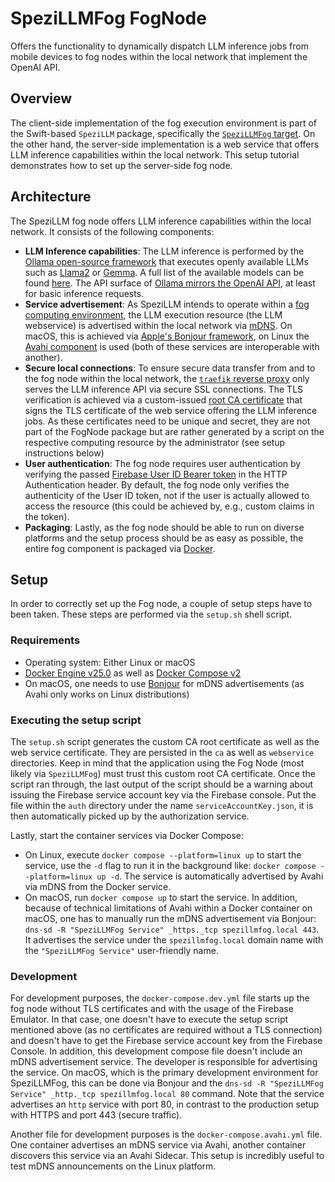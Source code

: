 <!--
                  
This source file is part of the Stanford Spezi open source project

SPDX-FileCopyrightText: 2023 Stanford University and the project authors (see CONTRIBUTORS.md)

SPDX-License-Identifier: MIT
             
-->

# SpeziLLMFog FogNode

Offers the functionality to dynamically dispatch LLM inference jobs from mobile devices to fog nodes within the local network that implement the OpenAI API.

## Overview

The client-side implementation of the fog execution environment is part of the Swift-based `SpeziLLM` package, specifically the [`SpeziLLMFog` target](https://swiftpackageindex.com/StanfordSpezi/SpeziLLM/documentation/spezillmfog).
On the other hand, the server-side implementation is a web service that offers LLM inference capabilities within the local network. This setup tutorial demonstrates how to set up the server-side fog node.

## Architecture

The SpeziLLM fog node offers LLM inference capabilities within the local network.
It consists of the following components:

- **LLM Inference capabilities**: The LLM inference is performed by the [Ollama open-source framework](https://github.com/ollama/ollama) that executes openly available LLMs such as [Llama2](https://ollama.com/library/llama2) or [Gemma](https://ollama.com/library/gemma). A full list of the available models can be found [here](https://ollama.com/library). The API surface of [Ollama mirrors the OpenAI API](https://github.com/ollama/ollama/blob/main/docs/openai.md), at least for basic inference requests.
- **Service advertisement**: As SpeziLLM intends to operate within a [fog computing environment](https://en.wikipedia.org/wiki/Fog_computing), the LLM execution resource (the LLM webservice) is advertised within the local network via [mDNS](https://en.wikipedia.org/wiki/Multicast_DNS). On macOS, this is achieved via [Apple's Bonjour framework](https://developer.apple.com/bonjour), on Linux the [Avahi component](https://avahi.org/) is used (both of these services are interoperable with another). 
- **Secure local connections**: To ensure secure data transfer from and to the fog node within the local network, the [`traefik` reverse proxy](https://traefik.io/traefik/) only serves the LLM inference API via secure SSL connections. The TLS verification is achieved via a custom-issued [root CA certificate](https://en.wikipedia.org/wiki/Root_certificate) that signs the TLS certificate of the web service offering the LLM inference jobs. As these certificates need to be unique and secret, they are not part of the FogNode package but are rather generated by a script on the respective computing resource by the administrator (see setup instructions below)
- **User authentication**: The fog node requires user authentication by verifying the passed [Firebase User ID Bearer token](https://firebase.google.com/docs/auth/admin/verify-id-tokens) in the HTTP Authentication header. By default, the fog node only verifies the authenticity of the User ID token, not if the user is actually allowed to access the resource (this could be achieved by, e.g., custom claims in the token).
- **Packaging**: Lastly, as the fog node should be able to run on diverse platforms and the setup process should be as easy as possible, the entire fog component is packaged via [Docker](https://www.docker.com/).

## Setup

In order to correctly set up the Fog node, a couple of setup steps have to been taken. These steps are performed via the `setup.sh` shell script.

### Requirements

- Operating system: Either Linux or macOS
- [Docker Engine v25.0](https://docs.docker.com/engine/install/) as well as [Docker Compose v2](https://docs.docker.com/compose/install/)
- On macOS, one needs to use [Bonjour](https://developer.apple.com/bonjour) for mDNS advertisements (as Avahi only works on Linux distributions)

### Executing the setup script

The `setup.sh` script generates the custom CA root certificate as well as the web service certificate. They are persisted in the `ca` as well as `webservice` directories. Keep in mind that the application using the Fog Node (most likely via `SpeziLLMFog`) must trust this custom root CA certificate.
Once the script ran through, the last output of the script should be a warning about issuing the Firebase service account key via the Firebase console. Put the file within the `auth` directory under the name `serviceAccountKey.json`, it is then automatically picked up by the authorization service.

Lastly, start the container services via Docker Compose:
- On Linux, execute `docker compose --platform=linux up` to start the service, use the `-d` flag to run it in the background like: `docker compose --platform=linux up -d`. The service is automatically advertised by Avahi via mDNS from the Docker service.
- On macOS, run `docker compose up` to start the service. In addition, because of technical limitations of Avahi within a Docker container on macOS, one has to manually run the mDNS advertisement via Bonjour: `dns-sd -R "SpeziLLMFog Service" _https._tcp spezillmfog.local 443`. It advertises the service under the `spezillmfog.local` domain name with the `"SpeziLLMFog Service"` user-friendly name.

### Development

For development purposes, the `docker-compose.dev.yml` file starts up the fog node without TLS certificates and with the usage of the Firebase Emulator. In that case, one doesn't have to execute the setup script mentioned above (as no certificates are required without a TLS connection) and doesn't have to get the Firebase service account key from the Firebase Console.
In addition, this development compose file doesn't include an mDNS advertisement service. The developer is responsible for advertising the service. On macOS, which is the primary development environment for SpeziLLMFog, this can be done via Bonjour and the `dns-sd -R "SpeziLLMFog Service" _http._tcp spezillmfog.local 80` command. Note that the service advertises an `http` service with port 80, in contrast to the production setup with HTTPS and port 443 (secure traffic).

Another file for development purposes is the `docker-compose.avahi.yml` file. One container advertises an mDNS service via Avahi, another container discovers this service via an Avahi Sidecar. This setup is incredibly useful to test mDNS announcements on the Linux platform.
